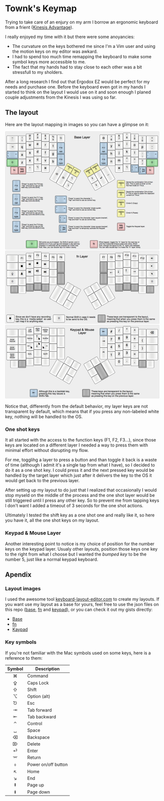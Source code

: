 # Townk's Keymap

Trying to take care of an enjury on my arm I borrow an ergonomic keyboard from
a frient ([Kinesis Advantage](http://www.kinesis-ergo.com/shop/advantage-pro-for-pc-mac/)).

I really enjoyed my time with it but there were some anoyancies:

* The curvature on the keys bothered me since I'm a Vim user and using the
  motion keys on my editor was awkard.
* I had to spend too much time remapping the keyboard to make some symbol keys
  more accessible to me.
* The fact that my hands had to stay close to each other was a bit stressfull
  to my sholders.

After a long research I find out that Ergodox EZ would be perfect for my needs
and purchase one. Before the keyboard even got in my hands I started to think
on the layout I would use on it and soon enough I planed couple adjustments
from the Kinesis I was using so far.

## The layout

Here are the layout mapping in images so you can have a glimpse on it:

![Base Layout](layout/townk_osx_base.png)
![fn Layout](layout/townk_osx_fn.png)
![Keypad & Mouse Layout](layout/townk_osx_keypad.png)

Notice that, differently from the default behavior, my layer keys are not transparent
by default, which means that if you press any non-labeled white key, nothing will be
handled to the OS.

### One shot keys

It all started with the access to the function keys (F1, F2, F3...), since
those keys are located on a different layer I needed a way to press them with
minimal effort without disrupting my flow.

For me, togglihg a layer to press a button and than toggle it back is a waste
of time (although I admit it's a single tap from what I have), so I decided to
do it as a one shot key. I could press it and the next pressed key would be
handled by the target layer which just after it delivers the key to the OS it
would get back to the previous layer.

After setting up my layout to do just that I realized that occasionally I
would stop myseld on the middle of the process and the one shot layer would be
still triggered until I press any other key. So to prevent me from tapping
keys I don't want I added a timeout of 3 seconds for the one shot actions.

Ultimately I tested the shift key as a one shot one and really like it, so
here you have it, all the one shot keys on my layout.

### Keypad & Mouse Layer

Another interesting point to notice is my choice of position for the number
keys on the keypad layer. Usualy other layouts, position those keys one key to
the right from what I choose but I wanted the _bumped key_ to be the number 5,
just like a normal keypad keyboard.

## Apendix

### Layout images

I used the awesome tool
[keyboard-layout-editor.com](http://www.keyboard-layout-editor.com) to create
my layouts. If you want use my layout as a base for yours, feel free to use
the json files on this repo ([base](layout/townk_osx_base.json),
[fn](layout/townk_osx_fn.json) and [keypad](layout/townk_osx_keypad.json)), or
you can check it out my gists directly:

- [Base](http://www.keyboard-layout-editor.com/#/gists/572f7499189520ce8df55b0b37a11fd6)
- [fn](http://www.keyboard-layout-editor.com/#/gists/69ad2755b5ac7eadb7fc8914a6988491)
- [Kaypad](http://www.keyboard-layout-editor.com/#/gists/07caac77215aa7dc30f1a99d23252305)

### Key symbols

If you're not familiar with the Mac symbols used on some keys, here is a
reference to them:

| Symbol | Description         |
| :----: | ------------------- |
|   ⌘    | Command             |
|   ⇪    | Caps Lock           |
|   ⇧    | Shift               |
|   ⌥    | Option (alt)        |
|   ⎋    | Esc                 |
|   ⇥    | Tab forward         |
|   ⇤    | Tab backward        |
|   ⌃    | Control             |
|   ␣    | Space               |
|   ⌫    | Backspace           |
|   ⌦    | Delete              |
|   ⏎    | Enter               |
|   ⌤    | Return              |
|   ⌽    | Power on/off button |
|   ↖    | Home                |
|   ↘    | End                 |
|   ⇞    | Page up             |
|   ⇟    | Page down           |
